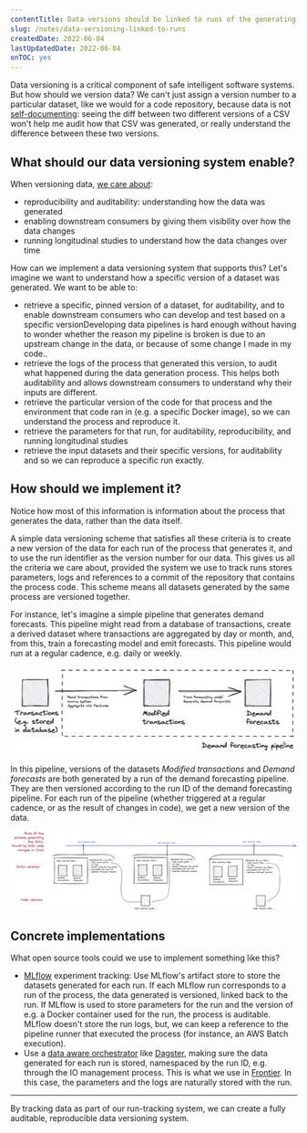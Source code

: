 ```yaml
---
contentTitle: Data versions should be linked to runs of the generating process
slug: /notes/data-versioning-linked-to-runs
createdDate: 2022-06-04
lastUpdatedDate: 2022-06-04
onTOC: yes
---
```


Data versioning is a critical component of safe intelligent software systems. But how should we version data? We can't just assign a version number to a particular dataset, like we would for a code repository, because data is not [self-documenting](/notes/data-versioning-not-git-for-data): seeing the diff between two different versions of a CSV won't help me audit how that CSV was generated, or really understand the difference between these two versions.

## What should our data versioning system enable?

When versioning data, [we care about](/notes/data-versioning-not-git-for-data):
- reproducibility and auditability: understanding how the data was generated
- enabling downstream consumers by giving them visibility over how the data changes
- running longitudinal studies to understand how the data changes over time

How can we implement a data versioning system that supports this? Let's imagine we want to understand how a specific version of a dataset was generated. We want to be able to:
- retrieve a specific, pinned version of a dataset, for auditability, and to enable downstream consumers who can develop and test based on a specific version<Sidenote>Developing data pipelines is hard enough without having to wonder whether the reason my pipeline is broken is due to an upstream change in the data, or because of some change I made in my code.</Sidenote>.
- retrieve the logs of the process that generated this version, to audit what happened during the data generation process. This helps both auditability and allows downstream consumers to understand why their inputs are different.
- retrieve the particular version of the code for that process and the environment that code ran in (e.g. a specific Docker image), so we can understand the process and reproduce it.
- retrieve the parameters for that run, for auditability, reproducibility, and running longitudinal studies
- retrieve the input datasets and their specific versions, for auditability and so we can reproduce a specific run exactly.

## How should we implement it?

Notice how most of this information is information about the process that generates the data, rather than the data itself.

A simple data versioning scheme that satisfies all these criteria is to create a new version of the data for each run of the process that generates it, and to use the run identifier as the version number for our data. This gives us all the criteria we care about, provided the system we use to track runs stores parameters, logs and references to a commit of the repository that contains the process code. This scheme means all datasets generated by the same process are versioned together.

For instance, let's imagine a simple pipeline that generates demand forecasts. This pipeline might read from a database of transactions, create a derived dataset where transactions are aggregated by day or month, and, from this, train a forecasting model and emit forecasts. This pipeline would run at a regular cadence, e.g. daily or weekly.

![](./images/data-versioning-linked-to-process-runs-1.png)

In this pipeline, versions of the datasets _Modified transactions_ and _Demand forecasts_ are both generated by a run of the demand forecasting pipeline. They are then versioned according to the run ID of the demand forecasting pipeline. For each run of the pipeline (whether triggered at a regular cadence, or as the result of changes in code), we get a new version of the data.

![](./images/data-versioning-linked-to-process-runs-2.png)

## Concrete implementations

What open source tools could we use to implement something like this?
- [MLflow](https://mlflow.org/) experiment tracking: Use MLflow's artifact store to store the datasets generated for each run. If each MLflow run corresponds to a run of the process, the data generated is versioned, linked back to the run. If MLflow is used to store parameters for the run and the version of e.g. a Docker container used for the run, the process is auditable. MLflow doesn't store the run logs, but, we can keep a reference to the pipeline runner that executed the process (for instance, an AWS Batch execution).
- Use a [data aware orchestrator](https://faculty.ai/tech-blog/machine-learning-systems-should-use-data-aware-orchestrators/) like [Dagster](https://dagster.io/), making sure the data generated for each run is stored, namespaced by the run ID, e.g. through the IO management process. This is what we use in [Frontier](https://faculty.ai/frontier/). In this case, the parameters and the logs are naturally stored with the run.

---

By tracking data as part of our run-tracking system, we can create a fully auditable, reproducible data versioning system.
